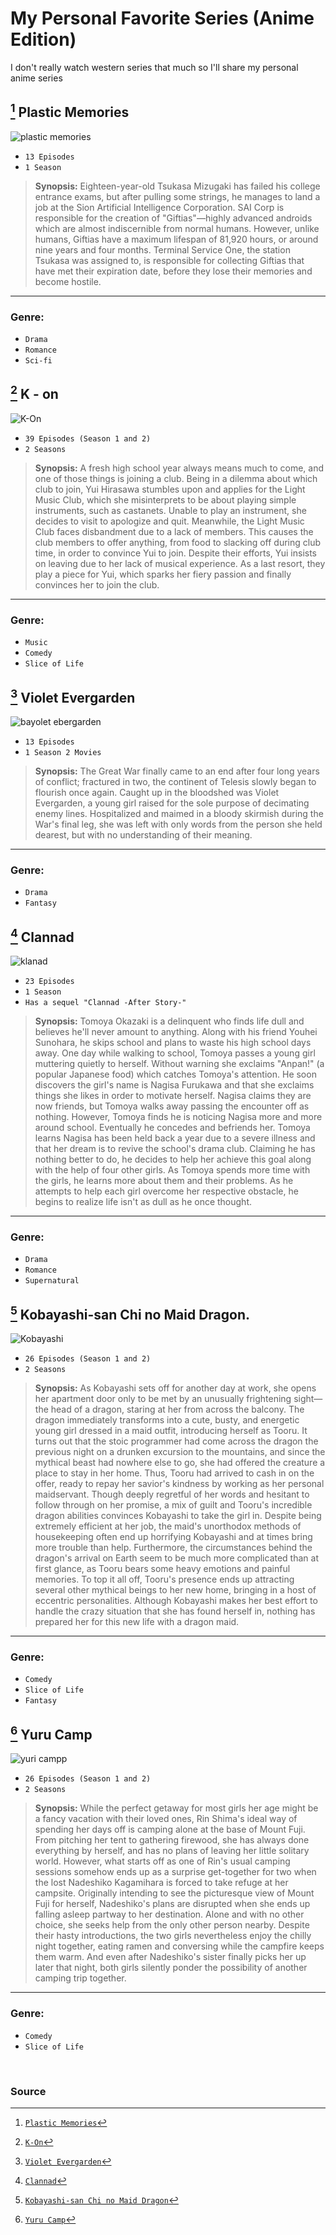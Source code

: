 # My Personal Favorite Series (Anime Edition)
I don't really watch western series that much so I'll share my personal anime series


## [^1] Plastic Memories

![plastic memories](https://m.media-amazon.com/images/M/MV5BZjBkYzY5OWEtMjE2MC00MWY3LTk0YTMtODQ4YjRlYTVlNjIxXkEyXkFqcGdeQXVyNTIxNDgzOTg@._V1_FMjpg_UX1000_.jpg)
- `13 Episodes`
- `1 Season`
> **Synopsis:** Eighteen-year-old Tsukasa Mizugaki has failed his college entrance exams, but after pulling some strings, he manages to land a job at the Sion Artificial Intelligence Corporation. SAI Corp is responsible for the creation of "Giftias"—highly advanced androids which are almost indiscernible from normal humans. However, unlike humans, Giftias have a maximum lifespan of 81,920 hours, or around nine years and four months. Terminal Service One, the station Tsukasa was assigned to, is responsible for collecting Giftias that have met their expiration date, before they lose their memories and become hostile.
---
### Genre:
- `Drama`
- `Romance`
- `Sci-fi`

## [^2] K - on 
![K-On](https://i.pinimg.com/originals/6a/ba/f1/6abaf18dcb41ae212d542269c62901d7.jpg)
- `39 Episodes (Season 1 and 2)`
- `2 Seasons`
> **Synopsis:** A fresh high school year always means much to come, and one of those things is joining a club. Being in a dilemma about which club to join, Yui Hirasawa stumbles upon and applies for the Light Music Club, which she misinterprets to be about playing simple instruments, such as castanets. Unable to play an instrument, she decides to visit to apologize and quit.  Meanwhile, the Light Music Club faces disbandment due to a lack of members. This causes the club members to offer anything, from food to slacking off during club time, in order to convince Yui to join. Despite their efforts, Yui insists on leaving due to her lack of musical experience. As a last resort, they play a piece for Yui, which sparks her fiery passion and finally convinces her to join the club.

---
### Genre:
- `Music`
- `Comedy`
- `Slice of Life`

## [^3] Violet Evergarden
![bayolet ebergarden](https://external-preview.redd.it/o8U64noHbSaKpFKBcB0duqhCPeHfGXhXfuKjplj4e1Y.jpg?auto=webp&s=0e986f46025180e78c7ae992946d519a9167c8c8)
- `13 Episodes`
- `1 Season 2 Movies`
> **Synopsis:** The Great War finally came to an end after four long years of conflict; fractured in two, the continent of Telesis slowly began to flourish once again. Caught up in the bloodshed was Violet Evergarden, a young girl raised for the sole purpose of decimating enemy lines. Hospitalized and maimed in a bloody skirmish during the War's final leg, she was left with only words from the person she held dearest, but with no understanding of their meaning.

---
### Genre:
- `Drama`
- `Fantasy`

##  [^4] Clannad
![klanad](https://i1.sndcdn.com/artworks-000212216692-tvggkh-t500x500.jpg)
- `23 Episodes`
- `1 Season`
- `Has a sequel "Clannad -After Story-"`
> **Synopsis:** Tomoya Okazaki is a delinquent who finds life dull and believes he'll never amount to anything. Along with his friend Youhei Sunohara, he skips school and plans to waste his high school days away. One day while walking to school, Tomoya passes a young girl muttering quietly to herself. Without warning she exclaims "Anpan!" (a popular Japanese food) which catches Tomoya's attention. He soon discovers the girl's name is Nagisa Furukawa and that she exclaims things she likes in order to motivate herself. Nagisa claims they are now friends, but Tomoya walks away passing the encounter off as nothing. However, Tomoya finds he is noticing Nagisa more and more around school. Eventually he concedes and befriends her. Tomoya learns Nagisa has been held back a year due to a severe illness and that her dream is to revive the school's drama club. Claiming he has nothing better to do, he decides to help her achieve this goal along with the help of four other girls. As Tomoya spends more time with the girls, he learns more about them and their problems. As he attempts to help each girl overcome her respective obstacle, he begins to realize life isn't as dull as he once thought.


---
### Genre:
- `Drama`
- `Romance`
- `Supernatural`

##  [^5] Kobayashi-san Chi no Maid Dragon.
![Kobayashi](https://pbs.twimg.com/media/DDfnhRQXcAAuTpF.jpg)
- `26 Episodes (Season 1 and 2)`
- `2 Seasons`
> **Synopsis:** As Kobayashi sets off for another day at work, she opens her apartment door only to be met by an unusually frightening sight—the head of a dragon, staring at her from across the balcony. The dragon immediately transforms into a cute, busty, and energetic young girl dressed in a maid outfit, introducing herself as Tooru. It turns out that the stoic programmer had come across the dragon the previous night on a drunken excursion to the mountains, and since the mythical beast had nowhere else to go, she had offered the creature a place to stay in her home. Thus, Tooru had arrived to cash in on the offer, ready to repay her savior's kindness by working as her personal maidservant. Though deeply regretful of her words and hesitant to follow through on her promise, a mix of guilt and Tooru's incredible dragon abilities convinces Kobayashi to take the girl in. Despite being extremely efficient at her job, the maid's unorthodox methods of housekeeping often end up horrifying Kobayashi and at times bring more trouble than help. Furthermore, the circumstances behind the dragon's arrival on Earth seem to be much more complicated than at first glance, as Tooru bears some heavy emotions and painful memories. To top it all off, Tooru's presence ends up attracting several other mythical beings to her new home, bringing in a host of eccentric personalities. Although Kobayashi makes her best effort to handle the crazy situation that she has found herself in, nothing has prepared her for this new life with a dragon maid.

---
### Genre:
- `Comedy`
- `Slice of Life`
- `Fantasy`

## [^6] Yuru Camp
![yuri campp](https://i.pinimg.com/originals/a9/75/93/a97593288351fc5513d65d1e4aa77554.jpg)
- `26 Episodes (Season 1 and 2)`
- `2 Seasons`
> **Synopsis:** While the perfect getaway for most girls her age might be a fancy vacation with their loved ones, Rin Shima's ideal way of spending her days off is camping alone at the base of Mount Fuji. From pitching her tent to gathering firewood, she has always done everything by herself, and has no plans of leaving her little solitary world. However, what starts off as one of Rin's usual camping sessions somehow ends up as a surprise get-together for two when the lost Nadeshiko Kagamihara is forced to take refuge at her campsite. Originally intending to see the picturesque view of Mount Fuji for herself, Nadeshiko's plans are disrupted when she ends up falling asleep partway to her destination. Alone and with no other choice, she seeks help from the only other person nearby. Despite their hasty introductions, the two girls nevertheless enjoy the chilly night together, eating ramen and conversing while the campfire keeps them warm. And even after Nadeshiko's sister finally picks her up later that night, both girls silently ponder the possibility of another camping trip together.

---
### Genre:
- `Comedy`
- `Slice of Life`

&nbsp;
&nbsp;
&nbsp;

### Source
[^1]: [`Plastic Memories`](https://myanimelist.net/anime/27775/Plastic_Memories?q=Plastic%20Memories&cat=anime)
[^2]: [`K-On`](https://myanimelist.net/anime/5680/K-On?q=K%20on&cat=anime)
[^3]: [`Violet Evergarden`](https://myanimelist.net/anime/33352/Violet_Evergarden?q=Violet%20evergarden&cat=anime)
[^4]: [`Clannad`](https://myanimelist.net/anime/2167/Clannad?q=Clannad&cat=anime)
[^5]: [`Kobayashi-san Chi no Maid Dragon`](https://myanimelist.net/anime/33206/Kobayashi-san_Chi_no_Maid_Dragon?q=Koabayashi%20san&cat=anime)
[^6]: [`Yuru Camp`](https://myanimelist.net/anime/34798/Yuru_Camp%E2%96%B3?q=yuru%20camp&cat=anime)








